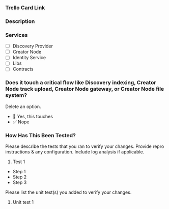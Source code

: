 ### Trello Card Link


### Description


### Services

- [ ] Discovery Provider
- [ ] Creator Node
- [ ] Identity Service
- [ ] Libs
- [ ] Contracts

### Does it touch a critical flow like Discovery indexing, Creator Node track upload, Creator Node gateway, or Creator Node file system?
Delete an option.
- 🚨 Yes, this touches <flow>
- ✅ Nope


### How Has This Been Tested?

Please describe the tests that you ran to verify your changes. Provide repro instructions & any configuration.
Include log analysis if applicable.

1. Test 1
- Step 1
- Step 2
- Step 3

Please list the unit test(s) you added to verify your changes.

1. Unit test 1
